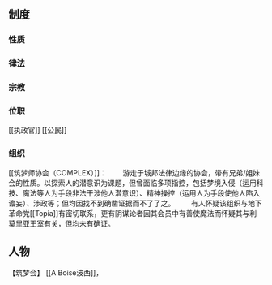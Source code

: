 
## 制度
### 性质

### 律法

### 宗教
### 位职
[[执政官]]
[[公民]]
### 组织

[[筑梦师协会（COMPLEX）]]：
　　游走于城邦法律边缘的协会，带有兄弟/姐妹会的性质。以探索人的潜意识为课题，但曾面临多项指控，包括梦境入侵（运用科技、魔法等人为手段非法干涉他人潜意识）、精神操控（运用人为手段使他人陷入谵妄）、涉政等；但均因找不到确凿证据而不了了之。
　　有人怀疑该组织与地下革命党[[Topia]]有密切联系，更有阴谋论者因其会员中有善使魔法而怀疑其与利莫里亚王室有关，但均未有确证。
　　

## 人物

【筑梦会】
[[A Boise波西]]，
